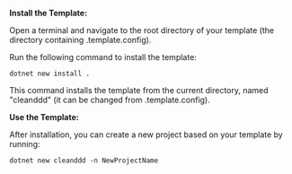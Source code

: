 **Install the Template:**
  
  Open a terminal and navigate to the root directory of your template (the directory containing .template.config).
  
  Run the following command to install the template:
  
    dotnet new install .
  
  This command installs the template from the current directory, named "cleanddd" (it can be changed from .template.config).



**Use the Template:**
  
  After installation, you can create a new project based on your template by running:
  
    dotnet new cleanddd -n NewProjectName
